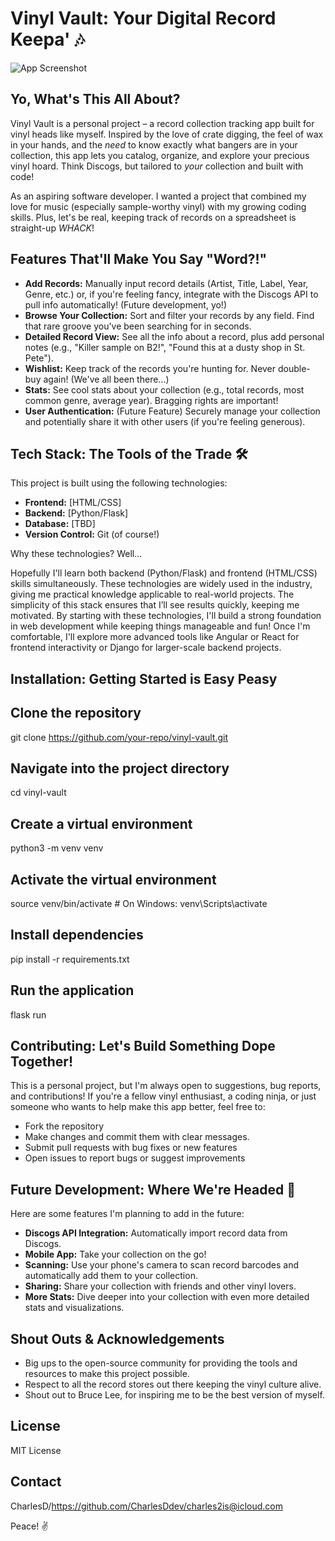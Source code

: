 # Vinyl Vault: Your Digital Record Keepa' 🎶

![App Screenshot](https://github.com/user-attachments/assets/89bb2f6a-182c-4df0-842a-bf46391c6ecf) 

## Yo, What's This All About?

Vinyl Vault is a personal project – a record collection tracking app built for vinyl heads like myself.  Inspired by the love of crate digging, the feel of wax in your hands, and the *need* to know exactly what bangers are in your collection, this app lets you catalog, organize, and explore your precious vinyl hoard.  Think Discogs, but tailored to *your* collection and built with code!

As an aspiring software developer. I wanted a project that combined my love for music (especially sample-worthy vinyl) with my growing coding skills.  Plus, let's be real, keeping track of records on a spreadsheet is straight-up *WHACK*!

## Features That'll Make You Say "Word?!"

*   **Add Records:**  Manually input record details (Artist, Title, Label, Year, Genre, etc.) or, if you're feeling fancy, integrate with the Discogs API to pull info automatically! (Future development, yo!)
*   **Browse Your Collection:**  Sort and filter your records by any field.  Find that rare groove you've been searching for in seconds.
*   **Detailed Record View:** See all the info about a record, plus add personal notes (e.g., "Killer sample on B2!", "Found this at a dusty shop in St. Pete").
*   **Wishlist:** Keep track of the records you're hunting for.  Never double-buy again!  (We've all been there...)
*   **Stats:** See cool stats about your collection (e.g., total records, most common genre, average year).  Bragging rights are important!
*   **User Authentication:** (Future Feature) Securely manage your collection and potentially share it with other users (if you're feeling generous).

## Tech Stack: The Tools of the Trade 🛠️

This project is built using the following technologies:

*   **Frontend:** [HTML/CSS]
*   **Backend:** [Python/Flask]
*   **Database:** [TBD]
*   **Version Control:** Git (of course!)

Why these technologies? Well...

Hopefully I'll learn both backend (Python/Flask) and frontend (HTML/CSS) skills simultaneously. These technologies are widely used in the industry, giving me practical knowledge applicable to real-world projects. The simplicity of this stack ensures that I’ll see results quickly, keeping me motivated.
By starting with these technologies, I'll build a strong foundation in web development while keeping things manageable and fun! Once I'm comfortable, I'll explore more advanced tools like Angular or React for frontend interactivity or Django for larger-scale backend projects.

## Installation: Getting Started is Easy Peasy

## Clone the repository
git clone https://github.com/your-repo/vinyl-vault.git

## Navigate into the project directory
cd vinyl-vault

## Create a virtual environment
python3 -m venv venv

## Activate the virtual environment
source venv/bin/activate  # On Windows: venv\Scripts\activate

## Install dependencies
pip install -r requirements.txt

## Run the application
flask run

## Contributing:  Let's Build Something Dope Together!

This is a personal project, but I'm always open to suggestions, bug reports, and contributions! If you're a fellow vinyl enthusiast, a coding ninja, or just someone who wants to help make this app better, feel free to:

*   Fork the repository
*   Make changes and commit them with clear messages.
*   Submit pull requests with bug fixes or new features
*   Open issues to report bugs or suggest improvements
  

## Future Development:  Where We're Headed 🚀

Here are some features I'm planning to add in the future:

*   **Discogs API Integration:**  Automatically import record data from Discogs.
*   **Mobile App:**  Take your collection on the go!
*   **Scanning:** Use your phone's camera to scan record barcodes and automatically add them to your collection.
*   **Sharing:** Share your collection with friends and other vinyl lovers.
*   **More Stats:** Dive deeper into your collection with even more detailed stats and visualizations.

## Shout Outs & Acknowledgements

*   Big ups to the open-source community for providing the tools and resources to make this project possible.
*   Respect to all the record stores out there keeping the vinyl culture alive.
*   Shout out to Bruce Lee, for inspiring me to be the best version of myself.

## License

MIT License

## Contact

CharlesD/https://github.com/CharlesDdev/charles2is@icloud.com

Peace! ✌️
